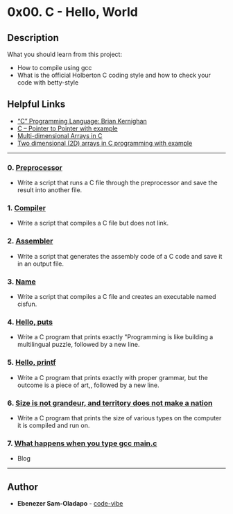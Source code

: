 # 0x00. C - Hello, World

## Description
What you should learn from this project:

* How to compile using gcc
* What is the official Holberton C coding style and how to check your code with betty-style

## Helpful Links
* [“C” Programming Language: Brian Kernighan](https://www.youtube.com/watch?v=de2Hsvxaf8M)
* [C – Pointer to Pointer with example](https://beginnersbook.com/2014/01/c-pointer-to-pointer/)
* [Multi-dimensional Arrays in C](https://www.tutorialspoint.com/cprogramming/c_multi_dimensional_arrays.htm)
* [Two dimensional (2D) arrays in C programming with example](https://beginnersbook.com/2014/01/2d-arrays-in-c-example/)

---

### 0. [Preprocessor](./0-preprocessor)
* Write a script that runs a C file through the preprocessor and save the result into another file.

### 1. [Compiler](./1-compiler)
* Write a script that compiles a C file but does not link.

### 2. [Assembler](./2-assembler)
* Write a script that generates the assembly code of a C code and save it in an output file.

### 3. [Name](./3-name)
* Write a script that compiles a C file and creates an executable named cisfun.

### 4. [Hello, puts](./4-puts.c)
* Write a C program that prints exactly "Programming is like building a multilingual puzzle, followed by a new line.

### 5. [Hello, printf](./5-printf.c)
* Write a C program that prints exactly with proper grammar, but the outcome is a piece of art,, followed by a new line.

### 6. [Size is not grandeur, and territory does not make a nation](./6-size.c)
* Write a C program that prints the size of various types on the computer it is compiled and run on.

### 7. [What happens when you type gcc main.c](https://medium.com/@antisyllogism/what-happens-when-you-run-gcc-main-c-6c5ee9c51092)
* Blog

---

## Author
* **Ebenezer Sam-Oladapo** - [code-vibe](https://github.com/code-vibe)
